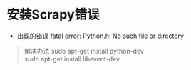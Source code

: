# 安装Scrapy错误
+ 出现的错误 fatal error: Python.h: No such file or directory
> 解决办法
> sudo apt-get install python-dev  
> sudo apt-get install libevent-dev  
